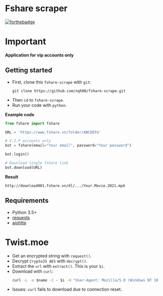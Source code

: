 # Fshare scraper
[![forthebadge](http://forthebadge.com/images/badges/made-with-python.svg)](http://forthebadge.com)
# Important
**Application for vip accounts only**
## Getting started  
- First, clone this `fshare-scrape` with `git`:  
	``` git
	git clone https://github.com/nqh00/fshare-scrape.git
	```  
- Then `cd` to `fshare-scrape`.
- Run your code with `python`.

**Example code**  
``` python
from fshare import fshare

URL = 'https://www.fshare.vn/folder/ABCDEFG'

# V.I.P accounts only
bot = fshare(email="Your email", password="Your password")

bot.login()

# Download single fshare link
bot.download(URL)
```
**Result**  
```
http://download001.fshare.vn/dl/.../Your.Movie.2021.mp4
```  
## Requirements  
* Python 3.5+
* [requests](https://github.com/request/request)
* [aiohttp](https://github.com/aio-libs/aiohttp)
# Twist.moe
- Get an encrypted string with `request()`.
- Decrypt `CryptoJS AES` with `decrypt()`.
- Extract the `url` with `extract()`. This is your `$i`.
- Download with `curl`:
	``` cmd
	curl -L -o $name -C - $i -H "User-Agent: Mozilla/5.0 (Windows NT 10.0; Win64; x64) AppleWebKit/537.36 (KHTML, like Gecko) Chrome/74.0.3729.157 Safari/537.36" -H "Referer: https://twist.moe/"
	```
- Issues: `curl` fails to download due to connection reset.